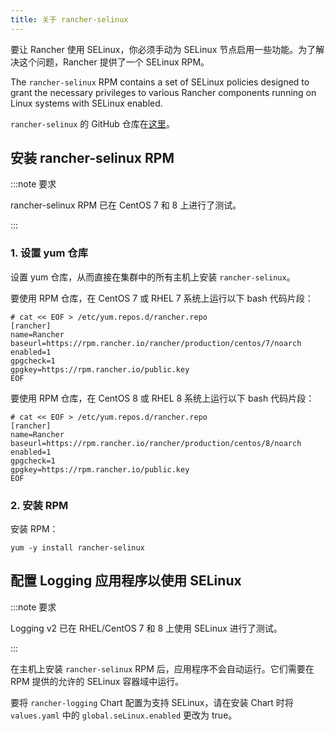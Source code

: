 ```yaml
---
title: 关于 rancher-selinux
---
```


要让 Rancher 使用 SELinux，你必须手动为 SELinux 节点启用一些功能。为了解决这个问题，Rancher 提供了一个 SELinux RPM。

The `rancher-selinux` RPM contains a set of SELinux policies designed to grant the necessary privileges to various Rancher components running on Linux systems with SELinux enabled.

`rancher-selinux` 的 GitHub 仓库在[这里](https://github.com/rancher/rancher-selinux)。

## 安装 rancher-selinux RPM

:::note 要求

rancher-selinux RPM 已在 CentOS 7 和 8 上进行了测试。

:::

### 1. 设置 yum 仓库

设置 yum 仓库，从而直接在集群中的所有主机上安装 `rancher-selinux`。

要使用 RPM 仓库，在 CentOS 7 或 RHEL 7 系统上运行以下 bash 代码片段：

```
# cat << EOF > /etc/yum.repos.d/rancher.repo
[rancher]
name=Rancher
baseurl=https://rpm.rancher.io/rancher/production/centos/7/noarch
enabled=1
gpgcheck=1
gpgkey=https://rpm.rancher.io/public.key
EOF
```

要使用 RPM 仓库，在 CentOS 8 或 RHEL 8 系统上运行以下 bash 代码片段：

```
# cat << EOF > /etc/yum.repos.d/rancher.repo
[rancher]
name=Rancher
baseurl=https://rpm.rancher.io/rancher/production/centos/8/noarch
enabled=1
gpgcheck=1
gpgkey=https://rpm.rancher.io/public.key
EOF
```
### 2. 安装 RPM

安装 RPM：

```
yum -y install rancher-selinux
```

## 配置 Logging 应用程序以使用 SELinux

:::note 要求

Logging v2 已在 RHEL/CentOS 7 和 8 上使用 SELinux 进行了测试。

:::

在主机上安装 `rancher-selinux` RPM 后，应用程序不会自动运行。它们需要在 RPM 提供的允许的 SELinux 容器域中运行。

要将 `rancher-logging` Chart 配置为支持 SELinux，请在安装 Chart 时将 `values.yaml` 中的 `global.seLinux.enabled` 更改为 true。